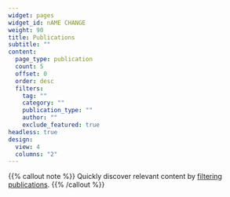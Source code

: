 ```yaml
---
widget: pages
widget_id: nAME CHANGE
weight: 90
title: Publications
subtitle: ""
content:
  page_type: publication
  count: 5
  offset: 0
  order: desc
  filters:
    tag: ""
    category: ""
    publication_type: ""
    author: ""
    exclude_featured: true
headless: true
design:
  view: 4
  columns: "2"
---
```


{{% callout note %}}
Quickly discover relevant content by [filtering publications](./publication/).
{{% /callout %}}
